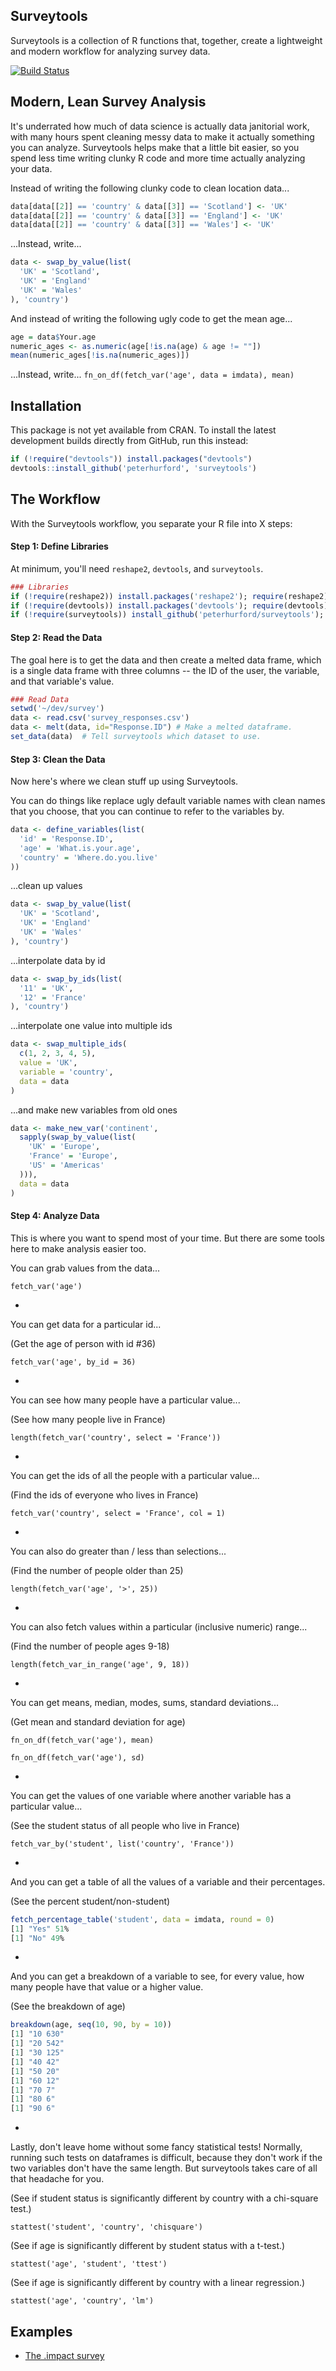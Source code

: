 ## Surveytools
Surveytools is a collection of R functions that, together, create a lightweight and modern workflow for analyzing survey data.  

[![Build Status](https://travis-ci.org/peterhurford/surveytools.svg?branch=master)](https://travis-ci.org/peterhurford/surveytools)


## Modern, Lean Survey Analysis

It's underrated how much of data science is actually data janitorial work, with many hours spent cleaning messy data to make it actually something you can analyze. Surveytools helps make that a little bit easier, so you spend less time writing clunky R code and more time actually analyzing your data.

Instead of writing the following clunky code to clean location data...
```R
data[data[[2]] == 'country' & data[[3]] == 'Scotland'] <- 'UK'
data[data[[2]] == 'country' & data[[3]] == 'England'] <- 'UK'
data[data[[2]] == 'country' & data[[3]] == 'Wales'] <- 'UK'
```

...Instead, write...
```R
data <- swap_by_value(list(
  'UK' = 'Scotland',
  'UK' = 'England' 
  'UK' = 'Wales'
), 'country')
```

And instead of writing the following ugly code to get the mean age...

```R
age = data$Your.age
numeric_ages <- as.numeric(age[!is.na(age) & age != ""])
mean(numeric_ages[!is.na(numeric_ages)])
```

...Instead, write...
`fn_on_df(fetch_var('age', data = imdata), mean)`


## Installation

This package is not yet available from CRAN. To install the latest development builds directly from GitHub, run this instead:

```R
if (!require("devtools")) install.packages("devtools")
devtools::install_github('peterhurford', 'surveytools')
```


## The Workflow

With the Surveytools workflow, you separate your R file into X steps:

#### Step 1: Define Libraries
At minimum, you'll need `reshape2`, `devtools`, and `surveytools`.

```R
### Libraries
if (!require(reshape2)) install.packages('reshape2'); require(reshape2)
if (!require(devtools)) install.packages('devtools'); require(devtools)
if (!require(surveytools)) install_github('peterhurford/surveytools'); require(surveytools)
```

#### Step 2: Read the Data
The goal here is to get the data and then create a melted data frame, which is a single data frame with three columns -- the ID of the user, the variable, and that variable's value.

```R
### Read Data
setwd('~/dev/survey')
data <- read.csv('survey_responses.csv')
data <- melt(data, id="Response.ID") # Make a melted dataframe.
set_data(data)  # Tell surveytools which dataset to use.
```

#### Step 3: Clean the Data
Now here's where we clean stuff up using Surveytools.

You can do things like replace ugly default variable names with clean names that you choose, that you can continue to refer to the variables by.

```R
data <- define_variables(list(
  'id' = 'Response.ID',
  'age' = 'What.is.your.age',
  'country' = 'Where.do.you.live'
))
```

...clean up values
```R
data <- swap_by_value(list(
  'UK' = 'Scotland',
  'UK' = 'England' 
  'UK' = 'Wales'
), 'country')
```

...interpolate data by id
```R
data <- swap_by_ids(list(
  '11' = 'UK',
  '12' = 'France'
), 'country')
```

...interpolate one value into multiple ids
```R
data <- swap_multiple_ids(
  c(1, 2, 3, 4, 5),
  value = 'UK',
  variable = 'country',
  data = data
)
```

...and make new variables from old ones
```R
data <- make_new_var('continent',
  sapply(swap_by_value(list(
    'UK' = 'Europe',
    'France' = 'Europe',
    'US' = 'Americas'
  ))),
  data = data
)
```

#### Step 4: Analyze Data

This is where you want to spend most of your time.  But there are some tools here to make analysis easier too.

You can grab values from the data...

`fetch_var('age')`

-

You can get data for a particular id...

(Get the age of person with id #36)

`fetch_var('age', by_id = 36)`

-

You can see how many people have a particular value...

(See how many people live in France)

`length(fetch_var('country', select = 'France'))`

-

You can get the ids of all the people with a particular value...

(Find the ids of everyone who lives in France)

`fetch_var('country', select = 'France', col = 1)`

-

You can also do greater than / less than selections...

(Find the number of people older than 25)

`length(fetch_var('age', '>', 25))`

-

You can also fetch values within a particular (inclusive numeric) range...

(Find the number of people ages 9-18)

`length(fetch_var_in_range('age', 9, 18))`

-

You can get means, median, modes, sums, standard deviations...

(Get mean and standard deviation for age)

`fn_on_df(fetch_var('age'), mean)`

`fn_on_df(fetch_var('age'), sd)`

-

You can get the values of one variable where another variable has a particular value...

(See the student status of all people who live in France)

`fetch_var_by('student', list('country', 'France'))`


-

And you can get a table of all the values of a variable and their percentages.

(See the percent student/non-student)

```R
fetch_percentage_table('student', data = imdata, round = 0)
[1] "Yes" 51%
[1] "No" 49%
```


-

And you can get a breakdown of a variable to see, for every value, how many people have that value or a higher value.

(See the breakdown of age)

```R
breakdown(age, seq(10, 90, by = 10))
[1] "10 630"
[1] "20 542"
[1] "30 125"
[1] "40 42"
[1] "50 20"
[1] "60 12"
[1] "70 7"
[1] "80 6"
[1] "90 6"
```

-

Lastly, don't leave home without some fancy statistical tests!  Normally, running such tests on dataframes is difficult, because they don't work if the two variables don't have the same length.  But surveytools takes care of all that headache for you.

(See if student status is significantly different by country with a chi-square test.)

`stattest('student', 'country', 'chisquare')`

(See if age is significantly different by student status with a t-test.)

`stattest('age', 'student', 'ttest')`

(See if age is significantly different by country with a linear regression.)

`stattest('age', 'country', 'lm')`

## Examples

* [The .impact survey](https://github.com/peterhurford/imsurvey/blob/master/imsurvey.R)
